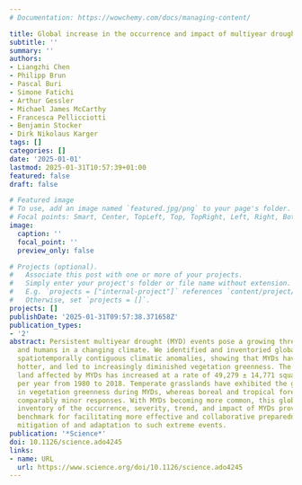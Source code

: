 ```yaml
---
# Documentation: https://wowchemy.com/docs/managing-content/

title: Global increase in the occurrence and impact of multiyear droughts
subtitle: ''
summary: ''
authors:
- Liangzhi Chen
- Philipp Brun
- Pascal Buri
- Simone Fatichi
- Arthur Gessler
- Michael James McCarthy
- Francesca Pellicciotti
- Benjamin Stocker
- Dirk Nikolaus Karger
tags: []
categories: []
date: '2025-01-01'
lastmod: 2025-01-31T10:57:39+01:00
featured: false
draft: false

# Featured image
# To use, add an image named `featured.jpg/png` to your page's folder.
# Focal points: Smart, Center, TopLeft, Top, TopRight, Left, Right, BottomLeft, Bottom, BottomRight.
image:
  caption: ''
  focal_point: ''
  preview_only: false

# Projects (optional).
#   Associate this post with one or more of your projects.
#   Simply enter your project's folder or file name without extension.
#   E.g. `projects = ["internal-project"]` references `content/project/deep-learning/index.md`.
#   Otherwise, set `projects = []`.
projects: []
publishDate: '2025-01-31T09:57:38.371658Z'
publication_types:
- '2'
abstract: Persistent multiyear drought (MYD) events pose a growing threat to nature
  and humans in a changing climate. We identified and inventoried global MYDs by detecting
  spatiotemporally contiguous climatic anomalies, showing that MYDs have become drier,
  hotter, and led to increasingly diminished vegetation greenness. The global terrestrial
  land affected by MYDs has increased at a rate of 49,279 ± 14,771 square kilometers
  per year from 1980 to 2018. Temperate grasslands have exhibited the greatest declines
  in vegetation greenness during MYDs, whereas boreal and tropical forests have had
  comparably minor responses. With MYDs becoming more common, this global quantitative
  inventory of the occurrence, severity, trend, and impact of MYDs provides an important
  benchmark for facilitating more effective and collaborative preparedness toward
  mitigation of and adaptation to such extreme events.
publication: '*Science*'
doi: 10.1126/science.ado4245
links:
- name: URL
  url: https://www.science.org/doi/10.1126/science.ado4245
---
```

